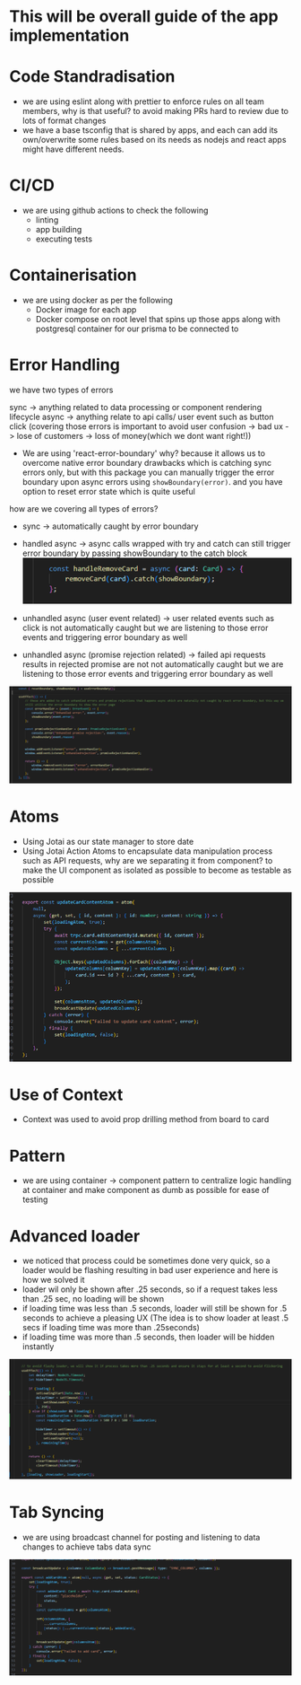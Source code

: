 # This will be overall guide of the app implementation


# Code Standradisation

- we are using eslint along with prettier to enforce rules on all team members, why is that useful? to avoid making PRs hard to review due to lots of format changes
- we have a base tsconfig that is shared by apps, and each can add its own/overwrite some rules based on its needs as nodejs and react apps might have different needs.

# CI/CD

- we are using github actions to check the following
    - linting
    - app building
    - executing tests


# Containerisation

- we are using docker as per the following
    - Docker image for each app
    - Docker compose on root level that spins up those apps along with postgresql container for our prisma to be connected to


# Error Handling

we have two types of errors

sync -> anything related to data processing or component rendering lifecycle
async -> anything relate to api calls/ user event such as button click (covering those errors is important to avoid user confusion -> bad ux -> lose of customers -> loss of money(which we dont want right!))

- We are using 'react-error-boundary'
    why? because it allows us to overcome native error boundary drawbacks which is catching sync errors only, but with this package you can manually trigger the error boundary upon async errors using `showBoundary(error)`. and you have option to reset error state which is quite useful

how are we covering all types of errors?

- sync -> automatically caught by error boundary
- handled async -> async calls wrapped with try and catch can still trigger error boundary by passing showBoundary to the catch block
![alt text](image.png)

- unhandled async (user event related) -> user related events such as click is not automatically caught but we are listening to those error events and triggering error boundary as well
- unhandled  async (promise rejection related) -> failed api requests results in rejected promise are not not automatically caught but we are listening to those error events and triggering error boundary as well

![alt text](image-1.png)


# Atoms

- Using Jotai as our state manager to store date
- Using Jotai Action Atoms to encapsulate data manipulation process such as API requests, why are we separating it from component? to make the UI component as isolated as possible to become as testable as possible

![alt text](image-2.png)


# Use of Context

- Context was used to avoid prop drilling method from board to card

# Pattern

- we are using container -> component pattern to centralize logic handling at container and make component as dumb as possible for ease of testing

# Advanced loader

- we noticed that process could be sometimes done very quick, so a loader would be flashing resulting in bad user experience and here is how we solved it
- loader wil only be shown after .25 seconds, so if a request takes less than .25 sec, no loading will be shown
- if loading time was less than .5 seconds, loader will still be shown for .5 seconds to achieve a pleasing UX (The idea is to show loader at least .5 secs if loading time was more than .25seconds)
- if loading time was more than .5 seconds, then loader will be hidden instantly 

![alt text](image-3.png)

# Tab Syncing

- we are using broadcast channel for posting and listening to data changes to achieve tabs data sync

![alt text](image-4.png)